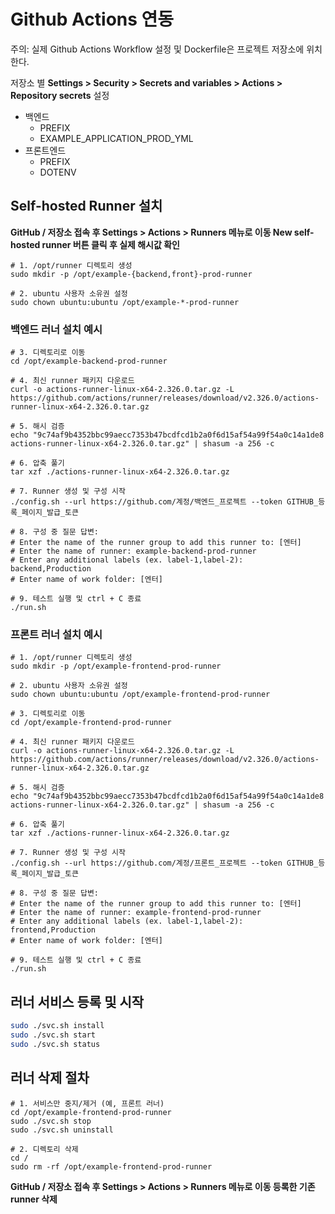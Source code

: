 # Github Actions 연동

주의: 실제 Github Actions Workflow 설정 및 Dockerfile은 프로젝트 저장소에 위치한다.

저장소 별 **Settings > Security > Secrets and variables > Actions > Repository secrets** 설정
- 백엔드
    - PREFIX
    - EXAMPLE_APPLICATION_PROD_YML
- 프론트엔드
    - PREFIX
    - DOTENV

## Self-hosted Runner 설치

**GitHub / 저장소 접속 후 Settings > Actions > Runners 메뉴로 이동 New self-hosted runner 버튼 클릭 후 실제 해시값 확인**

```shell
# 1. /opt/runner 디렉토리 생성
sudo mkdir -p /opt/example-{backend,front}-prod-runner

# 2. ubuntu 사용자 소유권 설정
sudo chown ubuntu:ubuntu /opt/example-*-prod-runner
```

### 백엔드 러너 설치 예시
```shell
# 3. 디렉토리로 이동
cd /opt/example-backend-prod-runner

# 4. 최신 runner 패키지 다운로드
curl -o actions-runner-linux-x64-2.326.0.tar.gz -L https://github.com/actions/runner/releases/download/v2.326.0/actions-runner-linux-x64-2.326.0.tar.gz

# 5. 해시 검증
echo "9c74af9b4352bbc99aecc7353b47bcdfcd1b2a0f6d15af54a99f54a0c14a1de8  actions-runner-linux-x64-2.326.0.tar.gz" | shasum -a 256 -c

# 6. 압축 풀기
tar xzf ./actions-runner-linux-x64-2.326.0.tar.gz

# 7. Runner 생성 및 구성 시작
./config.sh --url https://github.com/계정/백엔드_프로젝트 --token GITHUB_등록_페이지_발급_토큰 

# 8. 구성 중 질문 답변:
# Enter the name of the runner group to add this runner to: [엔터]
# Enter the name of runner: example-backend-prod-runner
# Enter any additional labels (ex. label-1,label-2): backend,Production
# Enter name of work folder: [엔터]

# 9. 테스트 실행 및 ctrl + C 종료
./run.sh
```

### 프론트 러너 설치 예시

```shell
# 1. /opt/runner 디렉토리 생성
sudo mkdir -p /opt/example-frontend-prod-runner

# 2. ubuntu 사용자 소유권 설정
sudo chown ubuntu:ubuntu /opt/example-frontend-prod-runner

# 3. 디렉토리로 이동
cd /opt/example-frontend-prod-runner

# 4. 최신 runner 패키지 다운로드
curl -o actions-runner-linux-x64-2.326.0.tar.gz -L https://github.com/actions/runner/releases/download/v2.326.0/actions-runner-linux-x64-2.326.0.tar.gz

# 5. 해시 검증
echo "9c74af9b4352bbc99aecc7353b47bcdfcd1b2a0f6d15af54a99f54a0c14a1de8  actions-runner-linux-x64-2.326.0.tar.gz" | shasum -a 256 -c

# 6. 압축 풀기
tar xzf ./actions-runner-linux-x64-2.326.0.tar.gz

# 7. Runner 생성 및 구성 시작
./config.sh --url https://github.com/계정/프론트_프로젝트 --token GITHUB_등록_페이지_발급_토큰 

# 8. 구성 중 질문 답변:
# Enter the name of the runner group to add this runner to: [엔터]
# Enter the name of runner: example-frontend-prod-runner
# Enter any additional labels (ex. label-1,label-2): frontend,Production
# Enter name of work folder: [엔터]

# 9. 테스트 실행 및 ctrl + C 종료
./run.sh
```

## 러너 서비스 등록 및 시작

```bash
sudo ./svc.sh install
sudo ./svc.sh start
sudo ./svc.sh status
```

## 러너 삭제 절차

```shell
# 1. 서비스만 중지/제거 (예, 프론트 러너)
cd /opt/example-frontend-prod-runner
sudo ./svc.sh stop
sudo ./svc.sh uninstall

# 2. 디렉토리 삭제
cd /
sudo rm -rf /opt/example-frontend-prod-runner
```

**GitHub / 저장소 접속 후 Settings > Actions > Runners 메뉴로 이동 등록한 기존 runner 삭제**